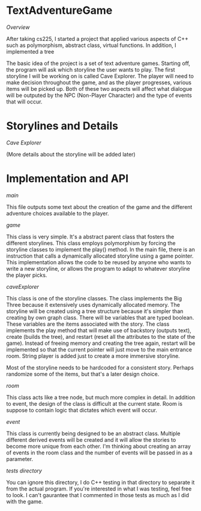 # TextAdventureGame

<i>Overview</i>

After taking cs225, I started a project that applied various aspects of C++ such as polymorphism, abstract class, virtual functions. In addition, I implemented a tree

The basic idea of the project is a set of text adventure games. Starting off, the program will ask which storyline the user wants to play. The first storyline I will be working on is called Cave Explorer. The player will need to make decision throughout the game, and as the player progresses, various items will be picked up. Both of these two aspects will affect what dialogue will be outputed by the NPC (Non-Player Character) and the type of events that will occur.

# Storylines and Details

<i>Cave Explorer</i>

(More details about the storyline will be added later)

# Implementation and API

<i>main</i>

This file outputs some text about the creation of the game and the different adventure choices available to the player.

<i>game</i>

This class is very simple. It's a abstract parent class that fosters the different storylines. This class employs polymorphism by forcing the storyline classes to implement the play() method. In the main file, there is an instruction that calls a dynamically allocated storyline using a game pointer. This implementation allows the code to be reused by anyone who wants to write a new storyline, or allows the program to adapt to whatever storyline the player picks.

<i>caveExplorer</i>

This class is one of the storyline classes. The class implements the Big Three because it extensively uses dynamically allocated memory. The storyline will be created using a tree structure because it's simpler than creating by own graph class. There will be variables that are typed boolean. These variables are the items associated with the story. The class implements the play method that will make use of backstory (outputs text), create (builds the tree), and restart (reset all the attributes to the state of the game). Instead of freeing memory and creating the tree again, restart will be implemented so that the current pointer will just move to the main entrance room. String player is added just to create a more immersive storyline.

Most of the storyline needs to be hardcoded for a consistent story. Perhaps randomize some of the items, but that's a later design choice.

<i>room</i>

This class acts like a tree node, but much more complex in detail. In addition to event, the design of the class is difficult at the current state. Room is suppose to contain logic that dictates which event will occur.

<i>event</i>

This class is currently being designed to be an abstract class. Multiple different derived events will be created and it will allow the stories to become more unique from each other. I'm thinking about creating an array of events in the room class and the number of events will be passed in as a parameter.

<i>tests directory</i>

You can ignore this directory, I do C++ testing in that directory to separate it from the actual program. If you're interested in what I was testing, feel free to look. I can't gaurantee that I commented in those tests as much as I did with the game.
